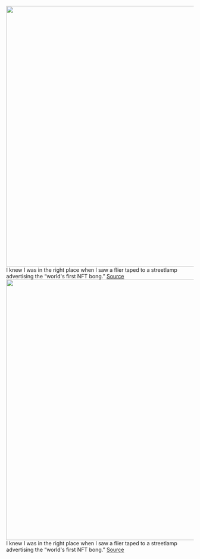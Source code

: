 <img src='https://cdn.vox-cdn.com/thumbor/AQ4Mi1DUMGx2DwIVdBP2X3ElFFE=/0x0:4000x2666/1200x675/filters:focal(1680x1013:2320x1653)/cdn.vox-cdn.com/uploads/chorus_image/image/70573480/1238634671.0.jpg' width='700px' /><br/>
I knew I was in the right place when l saw a flier taped to a streetlamp advertising the “world's first NFT bong.”
<a href='https://www.theverge.com/2022/3/3/22958406/ethereum-ethdenver-crypto-vitalik-buterin-parties'> Source <a/><img src='https://cdn.vox-cdn.com/thumbor/AQ4Mi1DUMGx2DwIVdBP2X3ElFFE=/0x0:4000x2666/1200x675/filters:focal(1680x1013:2320x1653)/cdn.vox-cdn.com/uploads/chorus_image/image/70573480/1238634671.0.jpg' width='700px' /><br/>
I knew I was in the right place when l saw a flier taped to a streetlamp advertising the “world's first NFT bong.”
<a href='https://www.theverge.com/2022/3/3/22958406/ethereum-ethdenver-crypto-vitalik-buterin-parties'> Source <a/>